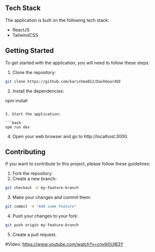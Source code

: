 ## Tech Stack
The application is built on the following tech stack:

* ReactJS
* TailwindCSS

## Getting Started
To get started with the application, you will need to follow these steps:

1. Clone the repository:

```bash
git clone https://github.com/karishma012/DashboardUI
```

2. Install the dependencies:



npm install
```

3. Start the application:

```bash
npm run dev
```

4. Open your web browser and go to http://localhost:3000.

## Contributing
If you want to contribute to this project, please follow these guidelines:

1. Fork the repository.
2. Create a new branch:

```bash
git checkout -b my-feature-branch
```
3. Make your changes and commit them:

```bash
git commit -m "Add some feature"
```
4. Push your changes to your fork:

```bash
git push origin my-feature-branch
```
5. Create a pull request.

#Video:
https://www.youtube.com/watch?v=cnvlk0UlB3Y

